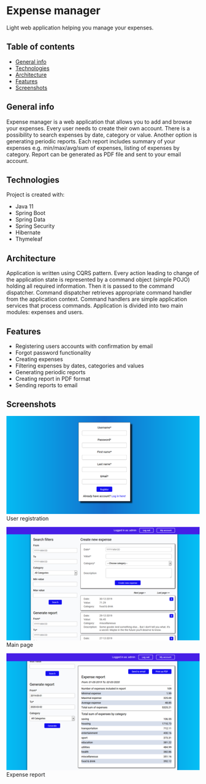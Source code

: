# Expense manager

Light web application helping you manage your expenses.

## Table of contents

* [General info](#general-info)
* [Technologies](#technologies)
* [Architecture](#architecture)
* [Features](#features)
* [Screenshots](#screenshots)

## General info

Expense manager is a web application that allows you to add and browse your expenses.
Every user needs to create their own account. There is a possibility to search expenses
by date, category or value. Another option is generating periodic reports. Each report 
includes summary of your expenses e.g. min/max/avg/sum of expenses, listing of expenses
by category. Report can be generated as PDF file and sent to your email account.

## Technologies

Project is created with:
* Java 11
* Spring Boot
* Spring Data
* Spring Security
* Hibernate
* Thymeleaf

## Architecture

Application is written using CQRS pattern. Every action leading to change of the application state
is represented by a command object (simple POJO) holding all required information. Then it is passed 
to the command dispatcher. Command dispatcher retrieves appropriate command handler from 
the application context. Command handlers are simple application services that process commands.
Application is divided into two main modules: expenses and users.

## Features

* Registering users accounts with confirmation by email
* Forgot password functionality
* Creating expenses
* Filtering expenses by dates, categories and values
* Generating periodic reports
* Creating report in PDF format
* Sending reports to email

## Screenshots

![user registration](images/screenshot1.png)
User registration

![main page](images/screenshot2.png)
Main page

![expense report](images/screenshot3.png)
Expense report